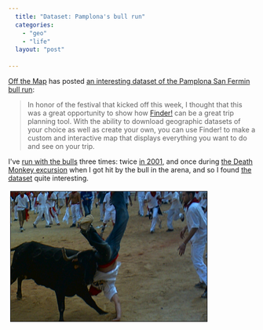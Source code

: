 ```yaml
---
  title: "Dataset: Pamplona's bull run"
  categories: 
    - "geo"
    - "life"
  layout: "post"

---
```

<p>
<a href="http://blog.fortiusone.com/">Off the Map</a> has posted <a href="http://blog.fortiusone.com/2008/07/11/dataset-of-the-day-running-of-the-bulls-at-san-fermines-build-your-own-tourist-map/">an interesting dataset of the Pamplona San Fermin bull run</a>:
</p><blockquote>
In honor of the festival that kicked off this week, I thought that this was a great opportunity to show how <a href="http://finder.geocommons.com/">Finder!</a> can be a great trip planning tool. With the ability to download geographic datasets of your choice as well as create your own, you can use Finder! to make a custom and interactive map that displays everything you want to do and see on your trip.
</blockquote><p>
I've <a href="http://en.wikipedia.org/wiki/Encierro">run with the bulls</a> three times: twice <a href="http://flickr.com/photos/bergie/sets/72157604038723975/">in 2001</a>, and once during <a href="http://www.deathmonkey.org/route/pamplona.html">the Death Monkey excursion</a> when I got hit by the bull in the arena, and so I found <a href="http://finder.geocommons.com/searches?query=bulls">the dataset</a> quite interesting.
</p><p>
<img src="/files/pamplona_bull_throws.jpg" height="265" width="400" border="1" hspace="4" vspace="4" alt="Pamplona: bull throws a runner" title="Pamplona: bull throws a runner" /></p>